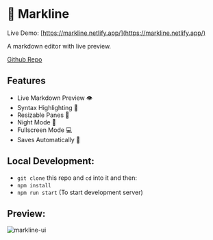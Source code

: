 # 📝 Markline

Live Demo: [https://markline.netlify.app/](https://markline.netlify.app/)

A markdown editor with live preview.

[Github Repo](https://github.com/arslanastral/markline)

## Features
- Live Markdown Preview 👁
- Syntax Highlighting 🎨
- Resizable Panes 📏
- Night Mode 🌙
- Fullscreen Mode 💻
- Saves Automatically 💾

## Local Development:

- `git clone` this repo and `cd` into it and then:
- `npm install`
- `npm run start` (To start development server)

## Preview:

![markline-ui](https://raw.githubusercontent.com/arslanastral/markline/preview.png)
